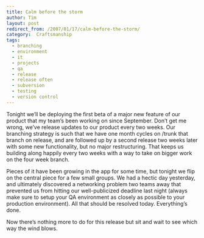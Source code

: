 ```yaml
---
title: Calm before the storm
author: Tim
layout: post
redirect_from: /2007/01/17/calm-before-the-storm/
category:  Craftsmanship
tags:
  - branching
  - environment
  - it
  - projects
  - qa
  - release
  - release often
  - subversion
  - testing
  - version control
---
```

Tonight we&#8217;ll be deploying the first beta of a major new feature of our product that my team&#8217;s been working on since September. Don&#8217;t get me wrong, we&#8217;ve release updates to our product every two weeks. Our branching strategy is such that we have one month cycles on /trunk that branch on release, and are followed up by a second release two weeks later with some new functionality, but no major restructuring. That keeps us building along happily every two weeks with a way to take on bigger work on the four week branch.

Pieces of it have been growing in the app for some time, but tonight we flip on the central piece for a few small groups. We had a hectic day yesterday, and ultimately discovered a networking problem two teams away that prevented us from hitting our well-publicized deadline last night (always make sure to setup your QA environment as closely as possible to your production environment). All that should be resolved today. Everything&#8217;s done.

Now there&#8217;s nothing more to do for this release but sit and wait to see which way the wind blows.
